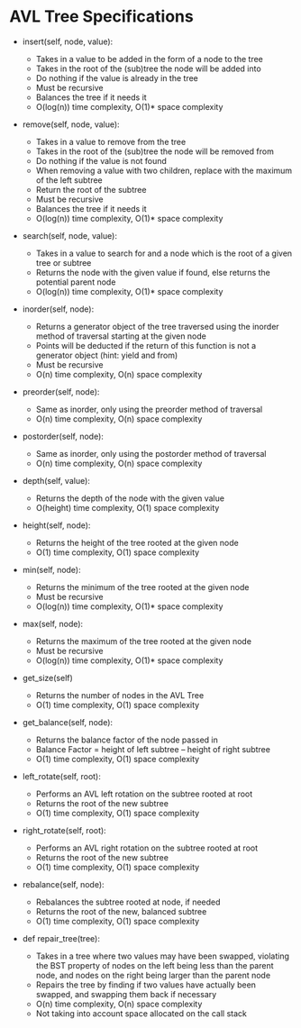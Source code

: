 # AVL Tree Specifications

* insert(self, node, value):
  *  Takes in a value to be added in the form of a node to the tree
  *  Takes in the root of the (sub)tree the node will be added into
  *  Do nothing if the value is already in the tree
  *  Must be recursive
  *  Balances the tree if it needs it
  *  O(log(n)) time complexity, O(1)* space complexity

* remove(self, node, value):
  *  Takes in a value to remove from the tree
  *  Takes in the root of the (sub)tree the node will be removed from
  *  Do nothing if the value is not found
  *  When removing a value with two children, replace with the maximum of the left subtree
  *  Return the root of the subtree
  *  Must be recursive
  *  Balances the tree if it needs it
  *  O(log(n)) time complexity, O(1)* space complexity

* search(self, node, value):
  *  Takes in a value to search for and a node which is the root of a given tree or subtree
  *  Returns the node with the given value if found, else returns the potential parent node
  *  O(log(n)) time complexity, O(1)* space complexity

* inorder(self, node):
  *  Returns a generator object of the tree traversed using the inorder method of traversal starting at the given node
  *  Points will be deducted if the return of this function is not a generator object (hint: yield and from)
  *  Must be recursive
  *  O(n) time complexity, O(n) space complexity

* preorder(self, node):
  *  Same as inorder, only using the preorder method of traversal
  *  O(n) time complexity, O(n) space complexity

* postorder(self, node):
  *  Same as inorder, only using the postorder method of traversal
  *  O(n) time complexity, O(n) space complexity

* depth(self, value):
  *  Returns the depth of the node with the given value
  *  O(height) time complexity, O(1) space complexity

* height(self, node):
  *  Returns the height of the tree rooted at the given node
  *  O(1) time complexity, O(1) space complexity

* min(self, node):
  *  Returns the minimum of the tree rooted at the given node
  *  Must be recursive
  *  O(log(n)) time complexity, O(1)* space complexity

* max(self, node):
  *  Returns the maximum of the tree rooted at the given node
  *  Must be recursive
  *  O(log(n)) time complexity, O(1)* space complexity

* get_size(self)
  *  Returns the number of nodes in the AVL Tree
  *  O(1) time complexity, O(1) space complexity

* get_balance(self, node):
  *  Returns the balance factor of the node passed in
  *  Balance Factor = height of left subtree – height of right subtree
  *  O(1) time complexity, O(1) space complexity

* left_rotate(self, root):
  *  Performs an AVL left rotation on the subtree rooted at root
  *  Returns the root of the new subtree
  *  O(1) time complexity, O(1) space complexity

* right_rotate(self, root):
  *  Performs an AVL right rotation on the subtree rooted at root
  *  Returns the root of the new subtree
  *  O(1) time complexity, O(1) space complexity

* rebalance(self, node):
  *  Rebalances the subtree rooted at node, if needed
  *  Returns the root of the new, balanced subtree
  *  O(1) time complexity, O(1) space complexity
 
* def repair_tree(tree):
  *  Takes in a tree where two values may have been swapped, violating the BST property of nodes on the left being less than the parent node, and nodes on the right being larger than the parent node
  *  Repairs the tree by finding if two values have actually been swapped, and swapping them back if necessary
  *  O(n) time complexity, O(n) space complexity
  *  Not taking into account space allocated on the call stack

